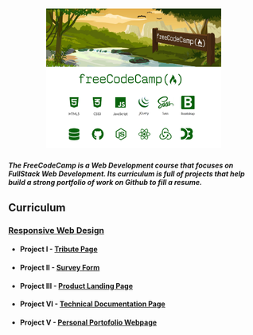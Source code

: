 <h1 align="center">
  <img style="width:70%;"src="./Assets/logo.png" alt="freeCodeCamp"/>
</h1>

##### The FreeCodeCamp is a Web Development course that focuses on FullStack Web Development. Its curriculum is full of projects that help build a strong portfolio of work on Github to fill a resume.

## Curriculum
### [Responsive Web Design](https://github.com/ArmantoArisRoutsis/FreeCodeCamp/tree/main/Responsive-Web-Design)
* #### Project I - [Tribute Page](https://github.com/ArmantoArisRoutsis/FreeCodeCamp/tree/main/Responsive-Web-Design/Project_01-Tribute_Page)
* #### Project II - [Survey Form](https://github.com/ArmantoArisRoutsis/FreeCodeCamp/tree/main/Responsive-Web-Design/Project_02-Survey_Form)
* #### Project III - [Product Landing Page](https://github.com/ArmantoArisRoutsis/THE-ODIN-PROJECT/tree/master/FOUNDATIONS)
* #### Project VI - [Technical Documentation Page](https://github.com/ArmantoArisRoutsis/THE-ODIN-PROJECT/tree/master/FOUNDATIONS)
* #### Project V - [Personal Portofolio Webpage](https://github.com/ArmantoArisRoutsis/FreeCodeCamp/tree/main/Responsive-Web-Design/Project_05-Personal_Portofolio_Webpage)